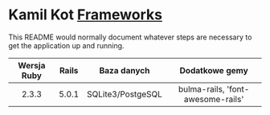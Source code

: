 # Kamil Kot [Frameworks](https://asi-frameworks.herokuapp.com)

This README would normally document whatever steps are necessary to get the
application up and running.


| Wersja Ruby | Rails | Baza danych | Dodatkowe gemy|
| :-------------: |:-------------:| :--------:|:-----:|
| 2.3.3 | 5.0.1 | SQLite3/PostgeSQL | bulma-rails, 'font-awesome-rails'|
